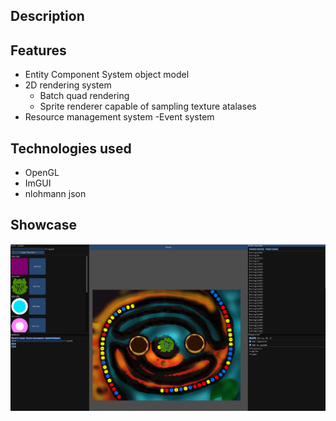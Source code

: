 ## Description

## Features
- Entity Component System object model
- 2D rendering system
  - Batch quad rendering
  - Sprite renderer capable of sampling texture atalases
- Resource management system
-Event system
## Technologies used
- OpenGL
- ImGUI
- nlohmann json
## Showcase
![showcase](pic.png)
